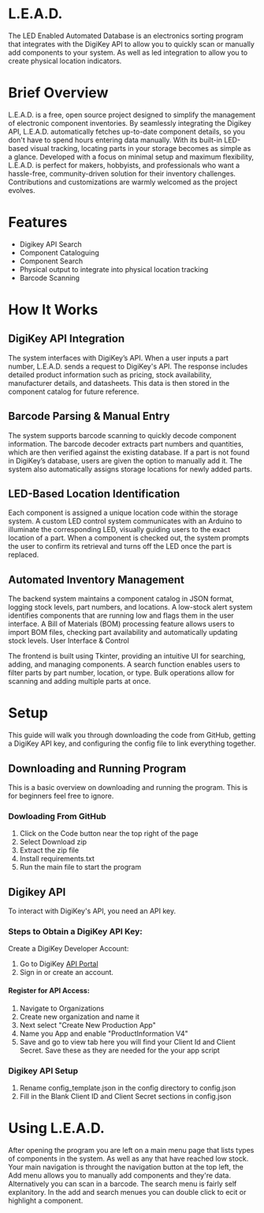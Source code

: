 # L.E.A.D.
The LED Enabled Automated Database is an electronics sorting program that integrates with the DigiKey API to allow you to quickly scan or manually add components to your system. As well as led integration to allow you to create physical location indicators.

# Brief Overview
L.E.A.D. is a free, open source project designed to simplify the management of electronic component inventories. By seamlessly integrating the Digikey API, L.E.A.D. automatically fetches up-to-date component details, so you don't have to spend hours entering data manually. With its built-in LED-based visual tracking, locating parts in your storage becomes as simple as a glance. Developed with a focus on minimal setup and maximum flexibility, L.E.A.D. is perfect for makers, hobbyists, and professionals who want a hassle-free, community-driven solution for their inventory challenges. Contributions and customizations are warmly welcomed as the project evolves.

# Features
+ Digikey API Search
+ Component Cataloguing
+ Component Search
+ Physical output to integrate into physical location tracking
+ Barcode Scanning

# How It Works
## DigiKey API Integration
The system interfaces with DigiKey’s API. When a user inputs a part number, L.E.A.D. sends a request to DigiKey's API. The response includes detailed product information such as pricing, stock availability, manufacturer details, and datasheets. This data is then stored in the component catalog for future reference.

## Barcode Parsing & Manual Entry
The system supports barcode scanning to quickly decode component information. The barcode decoder extracts part numbers and quantities, which are then verified against the existing database. If a part is not found in DigiKey’s database, users are given the option to manually add it. The system also automatically assigns storage locations for newly added parts.

## LED-Based Location Identification
Each component is assigned a unique location code within the storage system. A custom LED control system communicates with an Arduino to illuminate the corresponding LED, visually guiding users to the exact location of a part. When a component is checked out, the system prompts the user to confirm its retrieval and turns off the LED once the part is replaced.

## Automated Inventory Management
The backend system maintains a component catalog in JSON format, logging stock levels, part numbers, and locations.
A low-stock alert system identifies components that are running low and flags them in the user interface.
A Bill of Materials (BOM) processing feature allows users to import BOM files, checking part availability and automatically updating stock levels.
User Interface & Control

The frontend is built using Tkinter, providing an intuitive UI for searching, adding, and managing components.
A search function enables users to filter parts by part number, location, or type.
Bulk operations allow for scanning and adding multiple parts at once.

# Setup
This guide will walk you through downloading the code from GitHub, getting a DigiKey API key, and configuring the config file to link everything together.

## Downloading and Running Program
This is a basic overview on downloading and running the program. This is for beginners feel free to ignore.

### Dowloading From GitHub
1. Click on the Code button near the top right of the page
2. Select Download zip
3. Extract the zip file
4. Install requirements.txt
5. Run the main file to start the program

## Digikey API
To interact with DigiKey's API, you need an API key.

### Steps to Obtain a DigiKey API Key:
Create a DigiKey Developer Account:

1. Go to DigiKey [API Portal](https://developer.digikey.com)
2. Sign in or create an account.
#### Register for API Access:
1. Navigate to Organizations
2. Create new organization and name it
3. Next select "Create New Production App"
4. Name you App and enable "ProductInformation V4"
5. Save and go to view tab here you will find your Client Id and Client Secret. Save these as they are needed for the your app script

### Digikey API Setup
1. Rename config_template.json in the config directory to config.json
2. Fill in the Blank Client ID and Client Secret sections in config.json

# Using L.E.A.D.
After opening the program you are left on a main menu page that lists types of components in the system. As well as any that have reached low stock. Your main navigation is throught the navigation button at the top left, the Add menu allows you to manually add components and they're data. Alternatively you can scan in a barcode. The search menu is fairly self explanitory. In the add and search menues you can double click to ecit or highlight a component.



